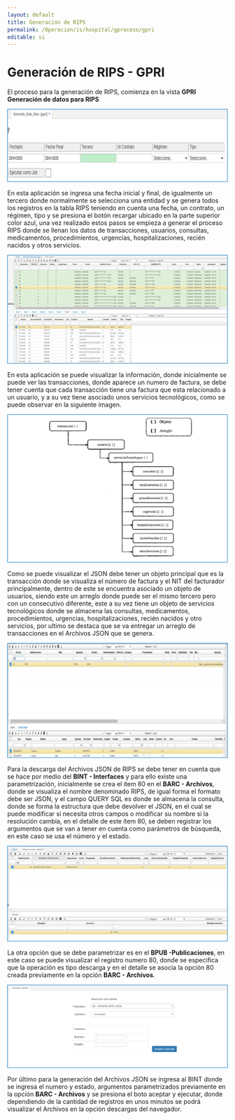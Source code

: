 ```yaml
---
layout: default
title: Generación de RIPS
permalink: /Operacion/is/hospital/gproceso/gpri
editable: si
---
```


# Generación de RIPS - GPRI  

El proceso para la generación de RIPS, comienza en la vista **GPRI**  **Generación de datos para RIPS** 

![](gpri1.png)  

En esta aplicación se ingresa una fecha inicial y final, de igualmente un tercero donde normalmente se selecciona una entidad y se genera todos los registros en la tabla RIPS teniendo en cuenta una fecha, un contrato, un régimen, tipo y se presiona el botón recargar ubicado en la parte superior color azul, una vez realizado estos pasos se empieza a generar el proceso RIPS donde se llenan los datos de transacciones, usuarios, consultas, medicamentos, procedimientos, urgencias, hospitalizaciones, recién nacidos y otros servicios.  

![](gpri2.png)



En esta aplicación se puede visualizar la información, donde inicialmente se puede ver las transacciones, donde aparece un numero de factura, se debe tener cuenta que cada transacción tiene una factura que esta relacionado a un usuario, y a su vez tiene asociado unos servicios tecnológicos, como se puede observar en la siguiente imagen. 

![](gpri3.png)  

Como se puede visualizar el JSON debe tener un objeto principal que es la transacción donde se visualiza el número de factura y el NIT del facturador principalmente, dentro de este se encuentra asociado un objeto de usuarios, siendo este un arreglo donde puede ser el mismo tercero pero con un consecutivo diferente, este a su vez tiene un objeto de servicios tecnológicos donde se almacena las consultas, medicamentos, procedimientos, urgencias, hospitalizaciones, recién nacidos y otro servicios, por ultimo se destaca que se va entregar un arreglo de transacciones en el Archivos JSON que se genera. 




![](gpri4.png)  


Para la descarga del Archivos JSON de RIPS se debe tener en cuenta que se hace por medio del **BINT - Interfaces** y para ello existe una parametrización, inicialmente se crea el ítem 80 en el  **BARC - Archivos**, donde se visualiza el nombre denominado RIPS, de igual forma el formato debe ser JSON, y el campo QUERY SQL es donde se almacena la consulta, donde se forma la estructura que debe devolver el JSON, en el cual se puede modificar si necesita otros campos o modificar su nombre si la resolución cambia, en el detalle de este ítem  80, se deben registrar los argumentos que se van a tener en cuenta como parámetros de búsqueda, en este caso se usa el número y el estado. 

![](gpri5.png)  



La otra opción que se debe parametrizar es en el **BPUB -Publicaciones**, en este caso se puede visualizar el registro numero 80, donde se especifica que la operación es tipo descarga y en el detalle se asocia la opción 80 creada previamente en la opción **BARC - Archivos**. 

![](gpri6.png)


Por último para la generación del Archivos JSON se ingresa al BINT donde se ingresa el numero y estado, argumentos parametrizados previamente en la opción **BARC - Archivos** y se presiona el boto aceptar y ejecutar, donde dependiendo de la cantidad de registros en unos minutos se podrá visualizar el Archivos en la opción descargas del navegador. 



